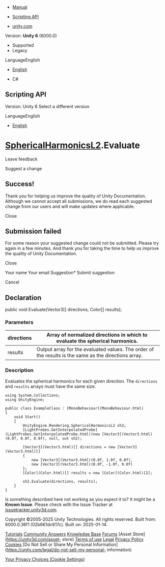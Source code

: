 [ ]()

  * [Manual](../Manual/index.html)
  * [Scripting API](../ScriptReference/index.html)

  * [unity.com](https://unity.com/)

Version: **Unity 6** (6000.0)

  * Supported
  * Legacy

LanguageEnglish

  * [English]()

  * C#

[ ](https://docs.unity3d.com)

## Scripting API

Version: Unity 6 Select a different version

LanguageEnglish

  * [English]()

#  [SphericalHarmonicsL2](Rendering.SphericalHarmonicsL2.html).Evaluate

Leave feedback

Suggest a change

## Success!

Thank you for helping us improve the quality of Unity Documentation. Although
we cannot accept all submissions, we do read each suggested change from our
users and will make updates where applicable.

Close

## Submission failed

For some reason your suggested change could not be submitted. Please <a>try
again</a> in a few minutes. And thank you for taking the time to help us
improve the quality of Unity Documentation.

Close

Your name Your email Suggestion* Submit suggestion

Cancel

[ ]()

## Declaration

public void Evaluate(Vector3[] directions, Color[] results);

### Parameters

directions | Array of normalized directions in which to evaluate the spherical harmonics.  
---|---  
results | Output array for the evaluated values. The order of the results is the same as the directions array.  
  
### Description

Evaluates the spherical harmonics for each given direction. The `directions`
and `results` arrays must have the same size.

    
    
    using System.Collections;
    using UnityEngine;  
      
    public class ExampleClass : [MonoBehaviour](MonoBehaviour.html)
    {
        void Start()
        {
            UnityEngine.Rendering.SphericalHarmonicsL2 sh2;
            [LightProbes.GetInterpolatedProbe](LightProbes.GetInterpolatedProbe.html)(new [Vector3](Vector3.html)(0.0f, 0.0f, 0.0f), null, out sh2);  
      
            [Vector3](Vector3.html)[] directions = new [Vector3](Vector3.html)[]
            {
                new [Vector3](Vector3.html)(0.0f, 1.0f, 0.0f),
                new [Vector3](Vector3.html)(0.0f, -1.0f, 0.0f)
            };
            [Color](Color.html)[] results = new [Color](Color.html)[2];  
      
            sh2.Evaluate(directions, results);
        }
    }
    

Is something described here not working as you expect it to? It might be a
**Known Issue**. Please check with the Issue Tracker at
[issuetracker.unity3d.com](https://issuetracker.unity3d.com).

Copyright ©2005-2025 Unity Technologies. All rights reserved. Built from:
6000.0.36f1 (02b661dc617c). Built on: 2025-01-14.

[Tutorials](https://unity3d.com/learn) [Community
Answers](https://answers.unity3d.com) [Knowledge
Base](https://support.unity3d.com/hc/en-us)
[Forums](https://forum.unity3d.com) [Asset Store](https://unity3d.com/asset-
store) [Terms of use](https://docs.unity3d.com/Manual/TermsOfUse.html)
[Legal](https://unity.com/legal) [Privacy
Policy](https://unity.com/legal/privacy-policy)
[Cookies](https://unity.com/legal/cookie-policy) [Do Not Sell or Share My
Personal Information](https://unity.com/legal/do-not-sell-my-personal-
information)

[Your Privacy Choices (Cookie Settings)](javascript:void\(0\);)

